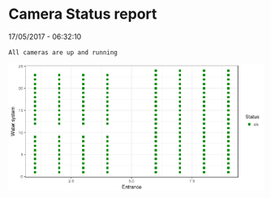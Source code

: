 Camera Status report
================
17/05/2017 - 06:32:10

    All cameras are up and running

![](camreport_files/figure-markdown_github/unnamed-chunk-2-1.png)
